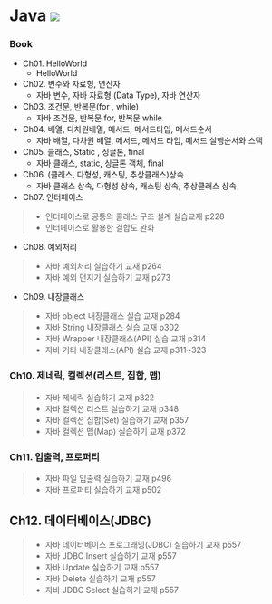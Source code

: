 # Java <img src="https://img.shields.io/badge/Java-007396?style=flat-square&logo=Java&logoColor=white"/> 

### Book
* Ch01. HelloWorld
  - HelloWorld
* Ch02. 변수와 자료형, 연산자 
  - 자바 변수, 자바 자료형 (Data Type), 자바 연산자
* Ch03. 조건문, 반복문(for , while)
  - 자바 조건문, 반복문 for, 반복문 while
* Ch04. 배열, 다차원배열, 메서드, 메서드타입, 메서드순서
  - 자바 배열, 다차원 배열, 메서드, 메서드 타입, 메서드 실행순서와 스택
* Ch05. 클래스, Static , 싱글톤, final
  - 자바 클래스, static, 싱글톤 객체, final
* Ch06. (클래스, 다형성, 캐스팅, 추상클래스)상속
  - 자바 클래스 상속, 다형성 상속, 캐스팅 상속, 추상클래스 상속
* Ch07. 인터페이스
>* 인터페이스로 공통의 클래스 구조 설계 실습교재 p228
>* 인터페이스로 활용한 결합도 완화

* Ch08. 예외처리
>* 자바 예외처리 실습하기 교재 p264
>* 자바 예외 던지기 실습하기 교재 p273

* Ch09. 내장클래스
>* 자바 object 내장클래스 실습 교재 p284
>* 자바 String 내장클래스 실습 교재 p302
>* 자바 Wrapper 내장클래스(API) 실습 교재 p314
>* 자바 기타 내장클래스(API) 실습 교재 p311~323

### Ch10. 제네릭, 컬렉션(리스트, 집합, 맵)
>* 자바 제네릭 실습하기 교재 p322
>* 자바 컬렉션 리스트 실습하기 교재 p348
>* 자바 컬렉션 집합(Set) 실습하기 교재 p357
>* 자바 컬렉션 맵(Map) 실습하기 교재 p372

### Ch11. 입출력, 프로퍼티
>* 자바 파일 입출력 실습하기 교재 p496
>* 자바 프로퍼티 실습하기 교재 p502

## Ch12. 데이터베이스(JDBC)
>* 자바 데이터베이스 프로그래밍(JDBC) 실습하기 교재 p557
>* 자바 JDBC Insert 실습하기 교재 p557
>* 자바 Update 실습하기 교재 p557
>* 자바 Delete 실습하기 교재 p557
>* 자바 JDBC Select 실습하기 교재 p557
